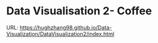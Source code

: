 # Data Visualisation 2- Coffee
URL: https://hughzhang98.github.io/Data-Visualization/DataVisualization2/index.html
